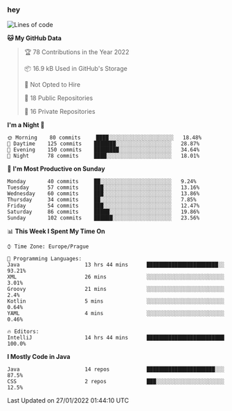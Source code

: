 ### hey

<!--START_SECTION:waka-->
![Lines of code](https://img.shields.io/badge/From%20Hello%20World%20I%27ve%20Written-100%20Thousand%20lines%20of%20code-blue)

**🐱 My GitHub Data** 

> 🏆 78 Contributions in the Year 2022
 > 
> 📦 16.9 kB Used in GitHub's Storage 
 > 
> 🚫 Not Opted to Hire
 > 
> 📜 18 Public Repositories 
 > 
> 🔑 16 Private Repositories  
 > 
**I'm a Night 🦉** 

```text
🌞 Morning    80 commits     ████░░░░░░░░░░░░░░░░░░░░░   18.48% 
🌆 Daytime    125 commits    ███████░░░░░░░░░░░░░░░░░░   28.87% 
🌃 Evening    150 commits    ████████░░░░░░░░░░░░░░░░░   34.64% 
🌙 Night      78 commits     ████░░░░░░░░░░░░░░░░░░░░░   18.01%

```
📅 **I'm Most Productive on Sunday** 

```text
Monday       40 commits     ██░░░░░░░░░░░░░░░░░░░░░░░   9.24% 
Tuesday      57 commits     ███░░░░░░░░░░░░░░░░░░░░░░   13.16% 
Wednesday    60 commits     ███░░░░░░░░░░░░░░░░░░░░░░   13.86% 
Thursday     34 commits     ██░░░░░░░░░░░░░░░░░░░░░░░   7.85% 
Friday       54 commits     ███░░░░░░░░░░░░░░░░░░░░░░   12.47% 
Saturday     86 commits     █████░░░░░░░░░░░░░░░░░░░░   19.86% 
Sunday       102 commits    ██████░░░░░░░░░░░░░░░░░░░   23.56%

```


📊 **This Week I Spent My Time On** 

```text
⌚︎ Time Zone: Europe/Prague

💬 Programming Languages: 
Java                     13 hrs 44 mins      ███████████████████████░░   93.21% 
XML                      26 mins             ░░░░░░░░░░░░░░░░░░░░░░░░░   3.01% 
Groovy                   21 mins             ░░░░░░░░░░░░░░░░░░░░░░░░░   2.4% 
Kotlin                   5 mins              ░░░░░░░░░░░░░░░░░░░░░░░░░   0.64% 
YAML                     4 mins              ░░░░░░░░░░░░░░░░░░░░░░░░░   0.46%

🔥 Editors: 
IntelliJ                 14 hrs 44 mins      █████████████████████████   100.0%

```

**I Mostly Code in Java** 

```text
Java                     14 repos            ██████████████████████░░░   87.5% 
CSS                      2 repos             ███░░░░░░░░░░░░░░░░░░░░░░   12.5%

```



 Last Updated on 27/01/2022 01:44:10 UTC
<!--END_SECTION:waka-->
